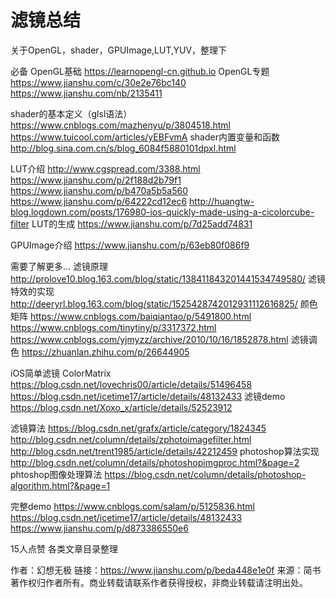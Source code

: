 # 滤镜总结
关于OpenGL，shader，GPUImage,LUT,YUV，整理下

必备
OpenGL基础
https://learnopengl-cn.github.io
OpenGL专题
https://www.jianshu.com/c/30e2e76bc140
https://www.jianshu.com/nb/2135411

shader的基本定义（glsl语法）
https://www.cnblogs.com/mazhenyu/p/3804518.html
https://www.tuicool.com/articles/yEBFvmA
shader内置变量和函数
http://blog.sina.com.cn/s/blog_6084f5880101dpxl.html

LUT介绍
http://www.cgspread.com/3388.html
https://www.jianshu.com/p/2f188d2b79f1
https://www.jianshu.com/p/b470a5b5a560
https://www.jianshu.com/p/64222cd12ec6
http://huangtw-blog.logdown.com/posts/176980-ios-quickly-made-using-a-cicolorcube-filter
LUT的生成
https://www.jianshu.com/p/7d25add74831

GPUImage介绍
https://www.jianshu.com/p/63eb80f086f9

需要了解更多...
滤镜原理
http://prolove10.blog.163.com/blog/static/138411843201441534749580/
滤镜特效的实现
http://deeryrl.blog.163.com/blog/static/1525428742012931112616825/
颜色矩阵
https://www.cnblogs.com/baiqiantao/p/5491800.html
https://www.cnblogs.com/tinytiny/p/3317372.html
https://www.cnblogs.com/yjmyzz/archive/2010/10/16/1852878.html
滤镜调色
https://zhuanlan.zhihu.com/p/26644905

iOS简单滤镜 ColorMatrix
https://blog.csdn.net/lovechris00/article/details/51496458
https://blog.csdn.net/icetime17/article/details/48132433
滤镜demo
https://blog.csdn.net/Xoxo_x/article/details/52523912

滤镜算法
https://blog.csdn.net/grafx/article/category/1824345
http://blog.csdn.net/column/details/zphotoimagefilter.html
http://blog.csdn.net/trent1985/article/details/42212459
photoshop算法实现
http://blog.csdn.net/column/details/photoshopimgproc.html?&page=2
phtoshop图像处理算法
https://blog.csdn.net/column/details/photoshop-algorithm.html?&page=1

完整demo
https://www.cnblogs.com/salam/p/5125836.html
https://blog.csdn.net/icetime17/article/details/48132433
https://www.jianshu.com/p/d873386550e6

15人点赞
各类文章目录整理


作者：幻想无极
链接：https://www.jianshu.com/p/beda448e1e0f
来源：简书
著作权归作者所有。商业转载请联系作者获得授权，非商业转载请注明出处。